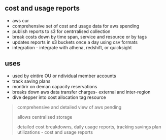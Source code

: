 ## cost and usage reports

- aws cur
- comprehensive set of cost and usage data for aws spending
- publish reports to s3 for centrralised collection
- break costs down by time span, service and resource or by tags
- updates reports in s3 buckets once a day using csv formats
- integration - integrate with athena, redshift, or quicksight

## uses

- used by eintire OU or ndividual member accounts
- track saving plans
- montirir on deman capacity reservations
- breaks down aws data transfer charges- external and inter-region
- dive depper into cost allocation tag resource

> comprehensive and detailed view of aws pending
>
> allows centralised storage
>
> detailed cost breakdowns, daily usage reports, tracking savings plan utilizations - cost and usage reports